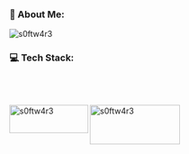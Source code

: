 ### 💫 About Me:


<p align="left"> <img src="https://komarev.com/ghpvc/?username=s0ftw4r3&label=Profile%20views&color=0e75b6&style=flat" alt="s0ftw4r3" /> </p>

### 💻 Tech Stack:

<p>
  <br/>
  <br/>
  <br/>
  <a href="https://www.buymeacoffee.com/s0ftw4r3"> <img align="left" src="https://cdn.buymeacoffee.com/buttons/v2/default-yellow.png" height="50" width="140" alt="s0ftw4r3" /></a>
  <a href="https://ko-fi.com/s0ftw4r3"> <img align="left" src="https://cdn.ko-fi.com/cdn/kofi3.png?v=3" height="70" width="160" alt="s0ftw4r3" /></a>
  </p>

